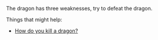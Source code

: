 The dragon has three weaknesses, try to defeat the dragon.

Things that might help:
* [How do you kill a dragon?](https://www.quora.com/How-do-you-kill-a-dragon)
